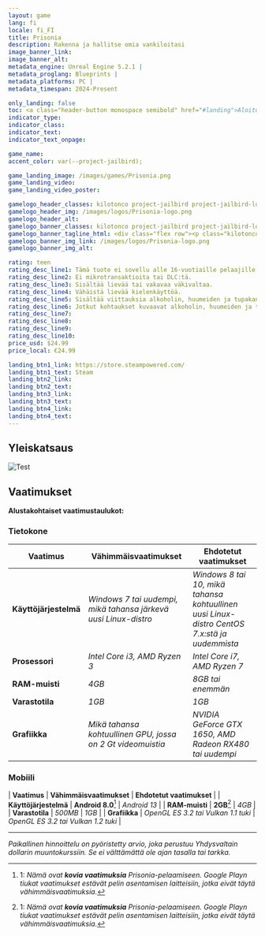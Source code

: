 ```yaml
---
layout: game
lang: fi
locale: fi_FI
title: Prisonia
description: Rakenna ja hallitse omia vankiloitasi
image_banner_link:
image_banner_alt:
metadata_engine: Unreal Engine 5.2.1 |
metadata_proglang: Blueprints |
metadata_platforms: PC |
metadata_timespan: 2024-Present

only_landing: false
toc: <a class="header-button monospace semibold" href="#landing">Aloitussivu</a><br><a class="header-button monospace semibold" href="#yleiskatsaus">Yleiskatsaus</a><br><a class="header-button monospace semibold" href="#vaatimukset">Vaatimukset</a><br><a class="header-button monospace medium" href="#tietokone">Tietokone</a><br><a class="header-button monospace medium" href="#mobiili">Mobiili</a>
indicator_type:
indicator_class:
indicator_text:
indicator_text_onpage:

game_name:
accent_color: var(--project-jailbird);

game_landing_image: /images/games/Prisonia.png
game_landing_video:
game_landing_video_poster:

gamelogo_header_classes: kilotonco project-jailbird project-jailbird-logo semibold rem3
gamelogo_header_img: /images/logos/Prisonia-logo.png
gamelogo_header_alt:
gamelogo_banner_classes: kilotonco project-jailbird project-jailbird-logo semibold rem10
gamelogo_banner_tagline_html: <div class="flex row"><p class="kilotonco regular rem2 lightgray">Rakenna ja hallitse omia&nbsp;</p><p class="kilotonco semibold rem2 white hover-oblique">vankiloitasi</p></div>
gamelogo_banner_img_link: /images/logos/Prisonia-logo.png
gamelogo_banner_img_alt:

rating: teen
rating_desc_line1: Tämä tuote ei sovellu alle 16-vuotiaille pelaajille.
rating_desc_line2: Ei mikrotransaktioita tai DLC:tä.
rating_desc_line3: Sisältää lievää tai vakavaa väkivaltaa.
rating_desc_line4: Vähäistä lievää kielenkäyttöä.
rating_desc_line5: Sisältää viittauksia alkoholin, huumeiden ja tupakan käyttöön.
rating_desc_line6: Jotkut kohtaukset kuvaavat alkoholin, huumeiden ja tupakan käyttöä.
rating_desc_line7: 
rating_desc_line8: 
rating_desc_line9: 
rating_desc_line10: 
price_usd: $24.99
price_local: €24.99

landing_btn1_link: https://store.steampowered.com/
landing_btn1_text: Steam
landing_btn2_link:
landing_btn2_text:
landing_btn3_link:
landing_btn3_text:
landing_btn4_link:
landing_btn4_text:
---
```


## Yleiskatsaus
![Test](https://i.ibb.co/XVL5jGY/VI-Branding-Typeface-Space-Mono.png "Test")

## Vaatimukset

**Alustakohtaiset vaatimustaulukot:**
### Tietokone

| **Vaatimus**      | **Vähimmäisvaatimukset** | **Ehdotetut vaatimukset** |
| -------------------- | ------------------------ | -------------------------- |
| **Käyttöjärjestelmä** | *Windows 7 tai uudempi, mikä tahansa järkevä uusi Linux-distro* | *Windows 8 tai 10, mikä tahansa kohtuullinen uusi Linux-distro CentOS 7.x:stä ja uudemmista* |
| **Prosessori**        | *Intel Core i3, AMD Ryzen 3* | *Intel Core i7, AMD Ryzen 7* |
| **RAM-muisti**       | *4GB*                    | *8GB tai enemmän*              |
| **Varastotila**    | *1GB*                    | *1GB*                      |
| **Grafiikka**         | *Mikä tahansa kohtuullinen GPU, jossa on 2 Gt videomuistia* | *NVIDIA GeForce GTX 1650, AMD Radeon RX480 tai uudempi* |

### Mobiili

| **Vaatimus** | **Vähimmäisvaatimukset** | **Ehdotetut vaatimukset** |
| **Käyttöjärjestelmä** | **Android 8.0**[^1] | *Android 13* |
| **RAM-muisti** | **2GB**[^1] | *4GB* |
| **Varastotila** | *500MB* | *1GB* |
| **Grafiikka** | *OpenGL ES 3.2 tai Vulkan 1.1 tuki* | *OpenGL ES 3.2 tai Vulkan 1.2 tuki* |

---
*Paikallinen hinnoittelu on pyöristetty arvio, joka perustuu Yhdysvaltain dollarin muuntokurssiin. Se ei välttämättä ole ajan tasalla tai tarkka.*

[^1]: 1: *Nämä ovat **kovia vaatimuksia** Prisonia-pelaamiseen. Google Playn tiukat vaatimukset estävät pelin asentamisen laitteisiin, jotka eivät täytä vähimmäisvaatimuksia.*

